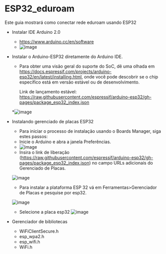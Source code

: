 # ESP32_eduroam
Este guia mostrará como conectar rede eduroam usando ESP32

* Instalar IDE Arduino 2.0
  * https://www.arduino.cc/en/software
  * ![image](https://user-images.githubusercontent.com/89941162/194555221-16933f51-ba2c-40ac-8774-4cd8fbb66659.png)



* Instalar o Arduino-ESP32 diretamente do Arduino IDE.
  * Para obter uma visão geral do suporte do SoC, dê uma olhada em https://docs.espressif.com/projects/arduino-esp32/en/latest/installing.html, onde você pode descobrir     se o chip específico está em versão estável ou de       desenvolvimento.

    Link de lançamento estável:
   https://raw.githubusercontent.com/espressif/arduino-esp32/gh-pages/package_esp32_index.json
    
  *![image](https://user-images.githubusercontent.com/89941162/194555819-d0ebd85e-0921-4787-8e46-b3165bcba5be.png)
  
  
* Instalando gerenciado de placas ESP32
   * Para iniciar o processo de instalação usando o Boards Manager, siga estes passos:
   * Inicie o Arduino e abra a janela Preferências.
   * ![image](https://user-images.githubusercontent.com/89941162/194556948-959ea464-03e0-4b77-8814-ef96708160ba.png)
   * Insira o link de liberação (https://raw.githubusercontent.com/espressif/arduino-esp32/gh-pages/package_esp32_index.json)  no campo URLs adicionais 
     do Gerenciado de Placas.

   ![image](https://user-images.githubusercontent.com/89941162/194557415-c4c7dbbe-ee8f-4dde-8075-d3ebf9581ae2.png)
   
   * Para instalar a plataforma ESP 32 vá em Ferramentas>Gerenciador de Placas e pesquise por esp32.

    ![image](https://user-images.githubusercontent.com/89941162/194558945-8049adb4-5415-46f4-b458-cdf3ae6bffff.png)
    
    * Selecione a placa esp32
    ![image](https://user-images.githubusercontent.com/89941162/194577643-05ba6136-9c01-4801-a4af-3cee4e1b4034.png)




     


* Gerenciador de bibliotecas 
  * WiFiClientSecure.h
  * esp_wpa2.h
  * esp_wifi.h
  * WiFi.h
